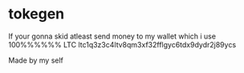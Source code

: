 # tokegen

If your gonna skid atleast send money to my wallet which i use 100%%%%%% 
LTC ltc1q3z3c4ltv8qm3xf32fflgyc6tdx9dydr2j89ycs

Made by my self 
